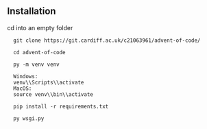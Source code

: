 ## Installation

cd into an empty folder

```shell
  git clone https://git.cardiff.ac.uk/c21063961/advent-of-code/

  cd advent-of-code

  py -m venv venv

  Windows:
  venv\\Scripts\\activate
  MacOS:
  source venv\\bin\\activate

  pip install -r requirements.txt

  py wsgi.py
```
    
